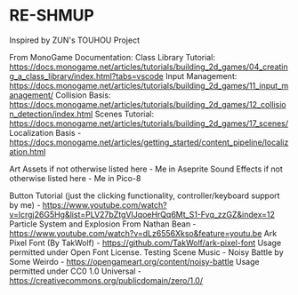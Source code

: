 # RE-SHMUP
Inspired by ZUN's TOUHOU Project

From MonoGame Documentation:
Class Library Tutorial: https://docs.monogame.net/articles/tutorials/building_2d_games/04_creating_a_class_library/index.html?tabs=vscode
Input Management: https://docs.monogame.net/articles/tutorials/building_2d_games/11_input_management/
Collision Basis: https://docs.monogame.net/articles/tutorials/building_2d_games/12_collision_detection/index.html
Scenes Tutorial: https://docs.monogame.net/articles/tutorials/building_2d_games/17_scenes/
Localization Basis - https://docs.monogame.net/articles/getting_started/content_pipeline/localization.html

Art Assets if not otherwise listed here - Me in Aseprite
Sound Effects if not otherwise listed here - Me in Pico-8

Button Tutorial (just the clicking functionality, controller/keyboard support by me) 
	- https://www.youtube.com/watch?v=lcrgj26G5Hg&list=PLV27bZtgVIJqoeHrQq6Mt_S1-Fvq_zzGZ&index=12
Particle System and Explosion From Nathan Bean - https://www.youtube.com/watch?v=dLz6556Xkso&feature=youtu.be
Ark Pixel Font (By TakWolf) - https://github.com/TakWolf/ark-pixel-font
	Usage permitted under Open Font License.
Testing Scene Music - Noisy Battle by Some Weirdo - https://opengameart.org/content/noisy-battle
	Usage permitted under CC0 1.0 Universal - https://creativecommons.org/publicdomain/zero/1.0/